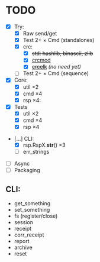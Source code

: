 # TODO

- [x] Try:
  + [x] Raw send/get
  + [x] Test 2+ &times; Cmd (standalones)
  + [x] crc:
    - [x] ~~std: hashlib, binascii, zlib~~
    - [x] [crcmod](https://crcmod.sourceforge.net)
    - [x] [~~crcelk~~](https://github.com/zeroSteiner/crcelk/) *(no need yet)*
  + [ ] Test 2+ &times; Cmd (sequence)
- [x] Core:
  + [x] util &times;2
  + [x] cmd &times;4
  + [x] rsp &times;4:
- [x] Tests
  + [x] util &times;2
  + [x] cmd &times;4
  + [x] rsp &times;4
- [&hellip;] CLI:
  - [x] rsp.RspX.__str__()  &times;3
  - [ ] err_strings
- [ ] Async
- [ ] Packaging

## CLI:
- get_something
- set_something
- fs (register/close)
- session
- receipt
- corr_receipt
- report
- archive
- reset
